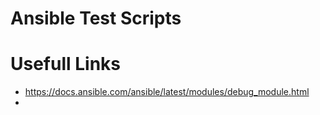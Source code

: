 # Ansible Test Scripts

# Usefull Links
* https://docs.ansible.com/ansible/latest/modules/debug_module.html
*

